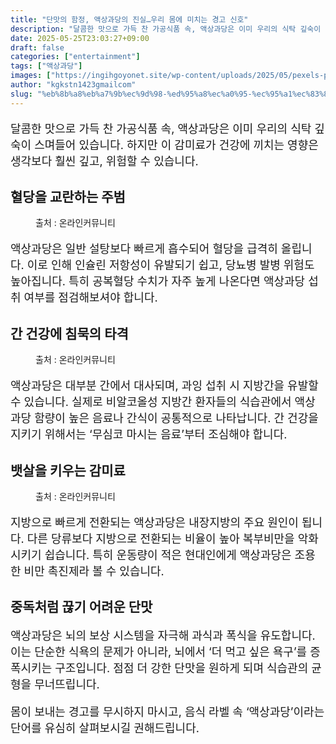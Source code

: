 ```yaml
---
title: "단맛의 함정, 액상과당의 진실…우리 몸에 미치는 경고 신호"
description: "달콤한 맛으로 가득 찬 가공식품 속, 액상과당은 이미 우리의 식탁 깊숙이 스며들어 있습니다. 하지만 이 감미료가 건강에 끼치는 영향은 생각보다 훨씬 깊고, 위험할 수 있습니다."
date: 2025-05-25T23:03:27+09:00
draft: false
categories: ["entertainment"]
tags: ["액상과당"]
images: ["https://ingihgoyonet.site/wp-content/uploads/2025/05/pexels-pixabay-158053-1024x683.jpg", "https://ingihgoyonet.site/wp-content/uploads/2025/05/pexels-suju-1233319-1024x683.jpg", "https://ingihgoyonet.site/wp-content/uploads/2025/05/pexels-energepic-com-27411-110472-1024x768.jpg"]
author: "kgkstn1423gmailcom"
slug: "%eb%8b%a8%eb%a7%9b%ec%9d%98-%ed%95%a8%ec%a0%95-%ec%95%a1%ec%83%81%ea%b3%bc%eb%8b%b9%ec%9d%98-%ec%a7%84%ec%8b%a4%ec%9a%b0%eb%a6%ac-%eb%aa%b8%ec%97%90-%eb%af%b8%ec%b9%98%eb%8a%94-%ea%b2%bd"
---
```


<p style="font-size:18px">달콤한 맛으로 가득 찬 가공식품 속, 액상과당은 이미 우리의 식탁 깊숙이 스며들어 있습니다. 하지만 이 감미료가 건강에 끼치는 영향은 생각보다 훨씬 깊고, 위험할 수 있습니다.</p> <h2 >혈당을 교란하는 주범</h2> <figure ><img src="https://ingihgoyonet.site/wp-content/uploads/2025/05/pexels-pixabay-158053-1024x683.jpg" alt="" style="aspect-ratio:16/9;object-fit:cover"/><figcaption >출처 : 온라인커뮤니티</figcaption></figure> <p style="font-size:18px">액상과당은 일반 설탕보다 빠르게 흡수되어 혈당을 급격히 올립니다. 이로 인해 인슐린 저항성이 유발되기 쉽고, 당뇨병 발병 위험도 높아집니다. 특히 공복혈당 수치가 자주 높게 나온다면 액상과당 섭취 여부를 점검해보셔야 합니다.</p> <h2 >간 건강에 침묵의 타격</h2> <figure ><img src="https://ingihgoyonet.site/wp-content/uploads/2025/05/pexels-suju-1233319-1024x683.jpg" alt="" style="aspect-ratio:16/9;object-fit:cover"/><figcaption >출처 : 온라인커뮤니티</figcaption></figure> <p style="font-size:18px">액상과당은 대부분 간에서 대사되며, 과잉 섭취 시 지방간을 유발할 수 있습니다. 실제로 비알코올성 지방간 환자들의 식습관에서 액상과당 함량이 높은 음료나 간식이 공통적으로 나타납니다. 간 건강을 지키기 위해서는 ‘무심코 마시는 음료’부터 조심해야 합니다.</p> <h2 >뱃살을 키우는 감미료</h2> <figure ><img src="https://ingihgoyonet.site/wp-content/uploads/2025/05/pexels-energepic-com-27411-110472-1024x768.jpg" alt="" style="aspect-ratio:16/9;object-fit:cover"/><figcaption >출처 : 온라인커뮤니티</figcaption></figure> <p style="font-size:18px">지방으로 빠르게 전환되는 액상과당은 내장지방의 주요 원인이 됩니다. 다른 당류보다 지방으로 전환되는 비율이 높아 복부비만을 악화시키기 쉽습니다. 특히 운동량이 적은 현대인에게 액상과당은 조용한 비만 촉진제라 볼 수 있습니다.</p> <h2 >중독처럼 끊기 어려운 단맛</h2> <p style="font-size:18px">액상과당은 뇌의 보상 시스템을 자극해 과식과 폭식을 유도합니다. 이는 단순한 식욕의 문제가 아니라, 뇌에서 ‘더 먹고 싶은 욕구’를 증폭시키는 구조입니다. 점점 더 강한 단맛을 원하게 되며 식습관의 균형을 무너뜨립니다.</p> <p style="font-size:18px">몸이 보내는 경고를 무시하지 마시고, 음식 라벨 속 ‘액상과당’이라는 단어를 유심히 살펴보시길 권해드립니다.</p>